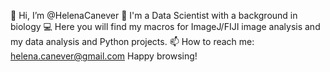 👋 Hi, I’m @HelenaCanever
🔬 I'm a Data Scientist with a background in biology
💻 Here you will find my macros for ImageJ/FIJI image analysis and my data analysis and Python projects. 
📫 How to reach me: helena.canever@gmail.com
Happy browsing!
